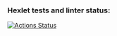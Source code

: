 ### Hexlet tests and linter status:
[![Actions Status](https://github.com/denbon05/python-project-lvl1/workflows/hexlet-check/badge.svg)](https://github.com/denbon05/python-project-lvl1/actions)